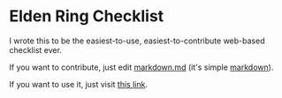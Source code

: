 # Elden Ring Checklist

I wrote this to be the easiest-to-use, easiest-to-contribute web-based checklist ever.

If you want to contribute, just edit [markdown.md](/markdown.md) (it's simple [markdown](https://github.com/krman009/Github-Flavoured-Markdown)).

If you want to use it, just visit [this link](https://erikfox.github.io/elden-ring-checklist/).